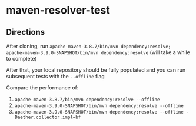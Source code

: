 # maven-resolver-test

## Directions

After cloning, run `apache-maven-3.8.7/bin/mvn dependency:resolve; apache-maven-3.9.0-SNAPSHOT/bin/mvn dependency:resolve`  (will take a while to complete)

After that, your local repository should be fully populated and you can run subsequent tests with the `--offline` flag

Compare the performance of:

1. `apache-maven-3.8.7/bin/mvn dependency:resolve --offline`
2. `apache-maven-3.9.0-SNAPSHOT/bin/mvn dependency:resolve --offline`
3. `apache-maven-3.9.0-SNAPSHOT/bin/mvn dependency:resolve --offline -Daether.collector.impl=bf`
